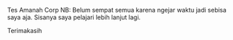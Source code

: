 Tes Amanah Corp
NB: Belum sempat semua karena ngejar waktu jadi sebisa saya aja. Sisanya saya pelajari lebih lanjut lagi.

Terimakasih